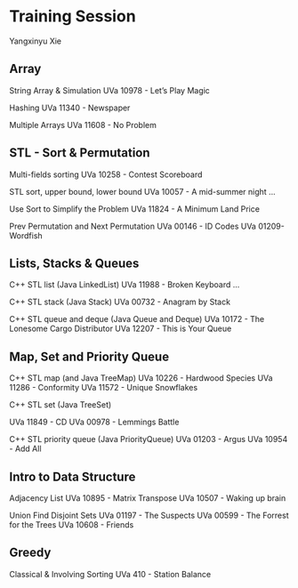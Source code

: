 # Training Session

Yangxinyu Xie

Array
-----------------------------------------------------------------------------------------
String Array & Simulation
UVa 10978 - Let’s Play Magic 

Hashing
UVa 11340 - Newspaper 

Multiple Arrays
UVa 11608 - No Problem


STL - Sort & Permutation
-----------------------------------------------------------------------------------------
Multi-fields sorting
UVa 10258 - Contest Scoreboard 

STL sort, upper bound, lower bound
UVa 10057 - A mid-summer night ...

Use Sort to Simplify the Problem
UVa 11824 - A Minimum Land Price

Prev Permutation and Next Permutation
UVa 00146 - ID Codes
UVa 01209-Wordfish


Lists, Stacks & Queues
-----------------------------------------------------------------------------------------
C++ STL list (Java LinkedList) 
UVa 11988 - Broken Keyboard ... 

C++ STL stack (Java Stack) 
UVa 00732 - Anagram by Stack

C++ STL queue and deque (Java Queue and Deque) 
UVa 10172 - The Lonesome Cargo Distributor
UVa 12207 - This is Your Queue


Map, Set and Priority Queue
-----------------------------------------------------------------------------------------
C++ STL map (and Java TreeMap) 
UVa 10226 - Hardwood Species
UVa 11286 - Conformity
UVa 11572 - Unique Snowflakes

C++ STL set (Java TreeSet) 

UVa 11849 - CD
UVa 00978 - Lemmings Battle

C++ STL priority queue (Java PriorityQueue) 
UVa 01203 - Argus
UVa 10954 - Add All


Intro to Data Structure
-----------------------------------------------------------------------------------------
Adjacency List UVa 10895 - Matrix Transpose UVa 10507 - Waking up brain

Union Find Disjoint Sets 
UVa 01197 - The Suspects
UVa 00599 - The Forrest for the Trees
UVa 10608 - Friends


Greedy
-----------------------------------------------------------------------------------------
Classical & Involving Sorting
UVa 410 - Station Balance
